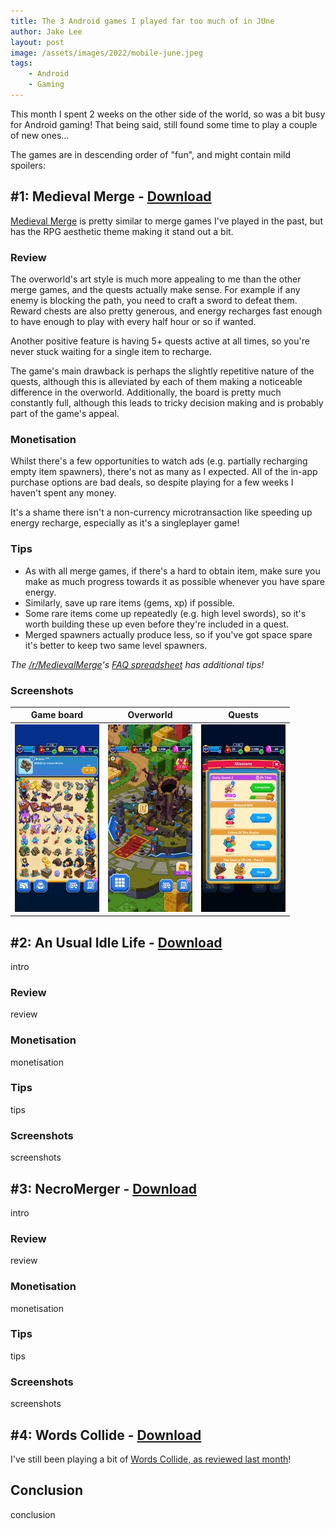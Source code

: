 ```yaml
---
title: The 3 Android games I played far too much of in JUne
author: Jake Lee
layout: post
image: /assets/images/2022/mobile-june.jpeg
tags:
    - Android
    - Gaming
---
```


This month I spent 2 weeks on the other side of the world, so was a bit busy for Android gaming! That being said, still found some time to play a couple of new ones...

The games are in descending order of "fun", and might contain mild spoilers:

## #1: Medieval Merge - [Download](https://play.google.com/store/apps/details?id=com.pixodust.games.free.rpg.medieval.merge.puzzle.empire)

[Medieval Merge](https://play.google.com/store/apps/details?id=com.pixodust.games.free.rpg.medieval.merge.puzzle.empire) is pretty similar to merge games I've played in the past, but has the RPG aesthetic theme making it stand out a bit.

### Review

The overworld's art style is much more appealing to me than the other merge games, and the quests actually make sense. For example if any enemy is blocking the path, you need to craft a sword to defeat them. Reward chests are also pretty generous, and energy recharges fast enough to have enough to play with every half hour or so if wanted.

Another positive feature is having 5+ quests active at all times, so you're never stuck waiting for a single item to recharge. 

The game's main drawback is perhaps the slightly repetitive nature of the quests, although this is alleviated by each of them making a noticeable difference in the overworld. Additionally, the board is pretty much constantly full, although this leads to tricky decision making and is probably part of the game's appeal.

### Monetisation

Whilst there's a few opportunities to watch ads (e.g. partially recharging empty item spawners), there's not as many as I expected. All of the in-app purchase options are bad deals, so despite playing for a few weeks I haven't spent any money.

It's a shame there isn't a non-currency microtransaction like speeding up energy recharge, especially as it's a singleplayer game!

### Tips

* As with all merge games, if there's a hard to obtain item, make sure you make as much progress towards it as possible whenever you have spare energy.
* Similarly, save up rare items (gems, xp) if possible.
* Some rare items come up repeatedly (e.g. high level swords), so it's worth building these up even before they're included in a quest.
* Merged spawners actually produce less, so if you've got space spare it's better to keep two same level spawners.

*The [/r/MedievalMerge](https://www.reddit.com/r/MedievalMerge/)'s [FAQ spreadsheet](https://docs.google.com/spreadsheets/d/e/2PACX-1vRshvR2DV85bg-Y1cxvbtuKtixDwS7tvjiAlTNT4L2Spcx24prgHsdvpZ9kgzZPrgkvAzVqvZrhnWI0/pubhtml) has additional tips!*

### Screenshots

| Game board | Overworld | Quests |
| :--: | :--: | :--: |
| [![Medieval Merge game board](/assets/images/2022/games-june-medieval-board-thumbnail.jpg)](/assets/images/2022/games-june-medieval-board.jpg) | [![Medieval Merge overworld](/assets/images/2022/games-june-medieval-overworld-thumbnail.jpg)](/assets/images/2022/games-june-medieval-overworld.jpg) | [![Medieval Merge quests](/assets/images/2022/games-june-medieval-quests-thumbnail.jpg)](/assets/images/2022/games-june-medieval-quests.jpg) |

## #2: An Usual Idle Life - [Download](x)

intro

### Review

review

### Monetisation

monetisation

### Tips

tips

### Screenshots

screenshots

## #3: NecroMerger - [Download](x)

intro

### Review

review

### Monetisation

monetisation

### Tips

tips

### Screenshots

screenshots

## #4: Words Collide - [Download](https://play.google.com/store/apps/details?id=com.lamington.wordgame)

I've still been playing a bit of [Words Collide, as reviewed last month](https://jakelee.co.uk/my-may-top-4-android-games/#1-words-collide---download)!

## Conclusion

conclusion